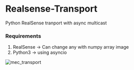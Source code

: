 # Realsense-Transport
Python RealSense tranport with async multicast

### Requirements

1. RealSense -> Can change any with numpy array image
2. Python3 -> using asyncio


![mec_transport](https://user-images.githubusercontent.com/25432456/126310793-89796cda-0e34-4ebd-9377-c5b177fa7958.png)

